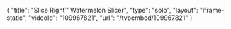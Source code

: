 {
    "title": "Slice Right&trade; Watermelon Slicer",
    "type": "solo",
    "layout": "iframe-static",
    "videoId": "109967821",
    "url": "\/tvpembed\/109967821"
}